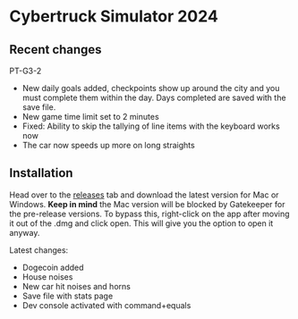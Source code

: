 # Cybertruck Simulator 2024

## Recent changes
PT-G3-2
- New daily goals added, checkpoints show up around the city and you must complete them within the day. Days completed are saved with the save file.
- New game time limit set to 2 minutes
- Fixed: Ability to skip the tallying of line items with the keyboard works now
- The car now speeds up more on long straights

## Installation
Head over to the [releases](https://github.com/pedestriantactics/cybertruck-simulator/releases) tab and download the latest version for Mac or Windows.
**Keep in mind** the Mac version will be blocked by Gatekeeper for the pre-release versions. To bypass this, right-click on the app after moving it out of the .dmg and click open. This will give you the option to open it anyway.

Latest changes:
- Dogecoin added
- House noises
- New car hit noises and horns
- Save file with stats page
- Dev console activated with command+equals
